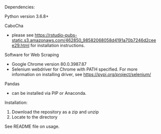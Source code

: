 Dependencies: 

Python version 3.6.8+

CaboCha 
- please see https://rstudio-pubs-static.s3.amazonaws.com/462850_98582068058d4191a70b7246d2ceee29.html for installation instructions.

Software for Web Scraping
- Google Chrome version 80.0.3987.87
- Selenium webdriver for Chrome with PATH specified.
For more information on installing driver, see https://pypi.org/project/selenium/

Pandas
- can be installed via PIP or Anaconda. 

Installation:
1. Download the repository as a zip and unzip
2. Locate to the directory

See README file on usage.

